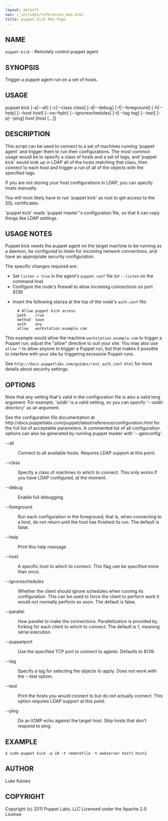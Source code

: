 ```yaml
---
layout: default
nav: /_includes/references_man.html
title: puppet kick Man Page
---
```


<div class='mp'>
<h2 id="NAME">NAME</h2>
<p class="man-name">
  <code>puppet-kick</code> - <span class="man-whatis">Remotely control puppet agent</span>
</p>

<h2 id="SYNOPSIS">SYNOPSIS</h2>

<p>Trigger a puppet agent run on a set of hosts.</p>

<h2 id="USAGE">USAGE</h2>

<p>puppet kick [-a|--all] [-c|--class <var>class</var>] [-d|--debug] [-f|--foreground]
  [-h|--help] [--host <var>host</var>] [--no-fqdn] [--ignoreschedules]
  [-t|--tag <var>tag</var>] [--test] [-p|--ping] <var>host</var> [<var>host</var> [...]]</p>

<h2 id="DESCRIPTION">DESCRIPTION</h2>

<p>This script can be used to connect to a set of machines running 'puppet
agent' and trigger them to run their configurations. The most common
usage would be to specify a class of hosts and a set of tags, and
'puppet kick' would look up in LDAP all of the hosts matching that
class, then connect to each host and trigger a run of all of the objects
with the specified tags.</p>

<p>If you are not storing your host configurations in LDAP, you can specify
hosts manually.</p>

<p>You will most likely have to run 'puppet kick' as root to get access to
the SSL certificates.</p>

<p>'puppet kick' reads 'puppet master''s configuration file, so that it can
copy things like LDAP settings.</p>

<h2 id="USAGE-NOTES">USAGE NOTES</h2>

<p>Puppet kick needs the puppet agent on the target machine to be running as a
daemon, be configured to listen for incoming network connections, and have an
appropriate security configuration.</p>

<p>The specific changes required are:</p>

<ul>
<li>Set <code>listen = true</code> in the agent's <code>puppet.conf</code> file (or <code>--listen</code> on the
command line)</li>
<li>Configure the node's firewall to allow incoming connections on port 8139</li>
<li><p>Insert the following stanza at the top of the node's <code>auth.conf</code> file:</p>

<pre><code>  # Allow puppet kick access
  path    /run
  method  save
  auth    any
  allow   workstation.example.com
</code></pre></li>
</ul>


<p>This example would allow the machine <code>workstation.example.com</code> to trigger a
Puppet run; adjust the "allow" directive to suit your site. You may also use
<code>allow *</code> to allow anyone to trigger a Puppet run, but that makes it possible
to interfere with your site by triggering excessive Puppet runs.</p>

<p>See <code>http://docs.puppetlabs.com/guides/rest_auth_conf.html</code> for more details
about security settings.</p>

<h2 id="OPTIONS">OPTIONS</h2>

<p>Note that any setting that's valid in the configuration
file is also a valid long argument. For example, 'ssldir' is a valid
setting, so you can specify '--ssldir <var>directory</var>' as an
argument.</p>

<p>See the configuration file documentation at
http://docs.puppetlabs.com/puppet/latest/reference/configuration.html for
the full list of acceptable parameters. A commented list of all
configuration options can also be generated by running puppet master
with '--genconfig'.</p>

<dl>
<dt class="flush">--all</dt><dd><p>Connect to all available hosts. Requires LDAP support at this point.</p></dd>
<dt class="flush">--class</dt><dd><p>Specify a class of machines to which to connect. This only works if
you have LDAP configured, at the moment.</p></dd>
<dt class="flush">--debug</dt><dd><p>Enable full debugging.</p></dd>
<dt>--foreground</dt><dd><p>Run each configuration in the foreground; that is, when connecting to
a host, do not return until the host has finished its run. The default
is false.</p></dd>
<dt class="flush">--help</dt><dd><p>Print this help message</p></dd>
<dt class="flush">--host</dt><dd><p>A specific host to which to connect. This flag can be specified more
than once.</p></dd>
<dt>--ignoreschedules</dt><dd><p>Whether the client should ignore schedules when running its
configuration. This can be used to force the client to perform work it
would not normally perform so soon. The default is false.</p></dd>
<dt>--parallel</dt><dd><p>How parallel to make the connections. Parallelization is provided by
forking for each client to which to connect. The default is 1, meaning
serial execution.</p></dd>
<dt>--puppetport</dt><dd><p>Use the specified TCP port to connect to agents. Defaults to 8139.</p></dd>
<dt class="flush">--tag</dt><dd><p>Specify a tag for selecting the objects to apply. Does not work with
the --test option.</p></dd>
<dt class="flush">--test</dt><dd><p>Print the hosts you would connect to but do not actually connect. This
option requires LDAP support at this point.</p></dd>
<dt class="flush">--ping</dt><dd><p>Do an ICMP echo against the target host. Skip hosts that don't respond
to ping.</p></dd>
</dl>


<h2 id="EXAMPLE">EXAMPLE</h2>

<pre><code>$ sudo puppet kick -p 10 -t remotefile -t webserver host1 host2
</code></pre>

<h2 id="AUTHOR">AUTHOR</h2>

<p>Luke Kanies</p>

<h2 id="COPYRIGHT">COPYRIGHT</h2>

<p>Copyright (c) 2011 Puppet Labs, LLC Licensed under the Apache 2.0 License</p>

</div>
